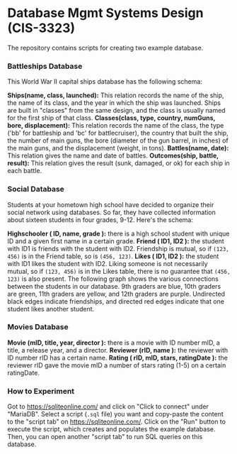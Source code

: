 # Database Mgmt Systems Design (CIS-3323)
The repository contains scripts for creating two example database.

### Battleships Database
This World War II capital ships database has the following schema:

**Ships(name, class, launched):** This relation records the name of the ship, the name of its class, and the year in which the ship was launched. Ships are built in "classes" from the same design, and the class is usually named for the first ship of that class.
**Classes(class, type, country, numGuns, bore, displacement):** This relation records the name of the class, the type ('bb' for battleship and 'bc' for battlecruiser), the country that built the ship, the number of main guns, the bore (diameter of the gun barrel, in inches) of the main guns, and the displacement (weight, in tons).
**Battles(name, date):** This relation gives the name and date of battles.
**Outcomes(ship, battle, result):** This relation gives the result (sunk, damaged, or ok) for each ship in each battle.

### Social Database
Students at your hometown high school have decided to organize their social network using databases. So far, they have collected information about sixteen students in four grades, 9-12. Here's the schema:

**Highschooler ( ID, name, grade ):** there is a high school student with unique ID and a given first name in a certain grade.
**Friend ( ID1, ID2 ):** the student with ID1 is friends with the student with ID2. Friendship is mutual, so if `(123, 456)` is in the Friend table, so is `(456, 123)`.
**Likes ( ID1, ID2 ):** the student with ID1 likes the student with ID2. Liking someone is not necessarily mutual, so if `(123, 456)` is in the Likes table, there is no guarantee that `(456, 123)` is also present.
The following graph shows the various connections between the students in our database. 9th graders are blue, 10th graders are green, 11th graders are yellow, and 12th graders are purple. Undirected black edges indicate friendships, and directed red edges indicate that one student likes another student.

### Movies Database
**Movie (mID, title, year, director ):** there is a movie with ID number mID, a title, a release year, and a director. 
**Reviewer (rID, name ):** the reviewer with ID number rID has a certain name. 
**Rating ( rID, mID, stars, ratingDate ):** the reviewer rID gave the movie mID a number of stars rating (1-5) on a certain ratingDate. 

### How to Experiment
Got to https://sqliteonline.com/ and click on "Click to connect" under "MariaDB". Select a script (`.sql` file) you want and copy-paste the content to the "script tab" on https://sqliteonline.com/. Click on the "Run" button to execute the script, which creates and populates the example database. Then, you can open another "script tab" to run SQL queries on this database.
